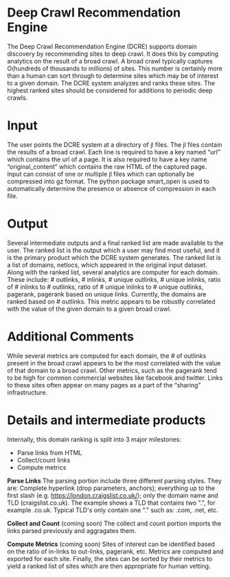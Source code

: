 # Deep Crawl Recommendation Engine

The Deep Crawl Recommendation Engine (DCRE) supports domain discovery by recommending sites to deep crawl.  It does this by computing analytics on the result of a broad crawl.  A broad crawl typically captures O(hundreds of thousands to millions) of sites. This number is certainly more than a human can sort through to determine sites which may be of interest to a given domain.  The DCRE system analyzes and ranks these sites.  The highest ranked sites should be considered for additions to periodic deep crawls.

# Input
The user points the DCRE system at a directory of jl files.  The jl files contain the results of a broad crawl.  Each line is required to have a key named “url” which contains the url of a page.  It is also required to have a key name “original_content” which contains the raw HTML of the captured page.  
Input can consist of one or multiple jl files which can optionally be compressed into gz format.  The python package smart_open is used to automatically determine the presence or absence of compression in each file.

# Output
Several intermediate outputs and a final ranked list are made available to the user.  The ranked list is the output which a user may find most useful, and it is the primary product which the DCRE system generates.  The ranked list is a list of domains, netlocs, which appeared in the original input dataset.  Along with the ranked list, several analytics are computer for each domain.  These include: # outlinks, # inlinks, # unique outlinks, # unique inlinks, ratio of # inlinks to # outlinks, ratio of # unique inlinks to # unique outlinks, pagerank, pagerank based on unique links.  Currently, the domains are ranked based on # outlinks.  This metric appears to be robustly correlated with the value of the given domain to a given broad crawl.  

# Additional Comments
While several metrics are computed for each domain, the # of outlinks present in the broad crawl appears to be the most correlated with the value of that domain to a broad crawl.  Other metrics, such as the pagerank tend to be high for common commercial websites like facebook and twitter.  Links to these sites often appear on many pages as a part of the “sharing” infrastructure.

# Details and intermediate products

Internally, this domain ranking is split into 3 major milestones:
  * Parse links from HTML
  * Collect/count links
  * Compute metrics
  
  **Parse Links**
  The parsing portion include three different parsing styles.  They are: Complete hyperlink (drop parameters, anchors); everything up to the first slash (e.g. https://london.craigslist.co.uk/); only the domain name and TLD (craigslist.co.uk).  The example shows a TLD that contains two ".", for example .co.uk.  Typical TLD's only contain one "." such as: .com, .net, etc.
  
 **Collect and Count** (coming soon)
 The collect and count portion imports the links parsed previously and aggragates them.
 
 **Compute Metrics** (coming soon)
 Sites of interest can be identified based on the ratio of in-links to out-links, pagerank, etc.  Metrics are computed and exported for each site.  Finally, the sites can be sorted by their metrics to yield a ranked list of sites which are then appropriate for human vetting.
 
